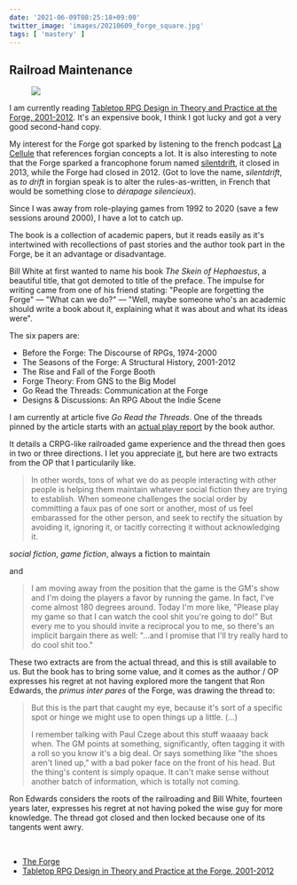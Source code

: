 ```yaml
---
date: '2021-06-09T08:25:18+09:00'
twitter_image: 'images/20210609_forge_square.jpg'
tags: [ 'mastery' ]
---
```


## Railroad Maintenance

<figure class="right">
<a href="https://www.palgrave.com/gp/book/9783030528188"><img src="images/20210609_forge.jpg" loading="lazy" /></a>
<figcaption>
</figcaption>
</figure>

I am currently reading [Tabletop RPG Design in Theory and Practice at the Forge, 2001-2012](https://www.palgrave.com/gp/book/9783030528188). It's an expensive book, I think I got lucky and got a very good second-hand copy.

My interest for the Forge got sparked by listening to the french podcast [La Cellule](https://www.lacellule.net/) that references forgian concepts a lot. It is also interesting to note that the Forge sparked a francophone forum named [silentdrift](http://www.silentdrift.net/forum/), it closed in 2013, while the Forge had closed in 2012. (Got to love the name, _silentdrift_, as _to drift_ in forgian speak is to alter the rules-as-written, in French that would be something close to _dérapage silencieux_).

Since I was away from role-playing games from 1992 to 2020 (save a few sessions around 2000), I have a lot to catch up.

The book is a collection of academic papers, but it reads easily as it's intertwined with recollections of past stories and the author took part in the Forge, be it an advantage or disadvantage.

Bill White at first wanted to name his book _The Skein of Hephaestus_, a beautiful title, that got demoted to title of the preface. The impulse for writing came from one of his friend stating: "People are forgetting the Forge" — "What can we do?" — "Well, maybe someone who's an academic should write a book about it, explaining what it was about and what its ideas were".

The six papers are:

* Before the Forge: The Discourse of RPGs, 1974-2000
* The Seasons of the Forge: A Structural History, 2001-2012
* The Rise and Fall of the Forge Booth
* Forge Theory: From GNS to the Big Model
* Go Read the Threads: Communication at the Forge
* Designs & Discussions: An RPG About the Indie Scene

I am currently at article five _Go Read the Threads_. One of the threads pinned by the article starts with an [actual play report](http://www.indie-rpgs.com/archive/index.php?topic=20450.0) by the book author.

It details a CRPG-like railroaded game experience and the thread then goes in two or three directions. I let you appreciate [it](http://www.indie-rpgs.com/archive/index.php?topic=20450.0), but here are two extracts from the OP that I particularily like.

> In other words, tons of what we do as people interacting with other people is helping them maintain whatever social fiction they are trying to establish.  When someone challenges the social order by committing a faux pas of one sort or another, most of us feel embarassed for the other person, and seek to rectify the situation by avoiding it, ignoring it, or tacitly correcting it without acknowledging it.

_social fiction_, _game fiction_, always a fiction to maintain

and

> I am moving away from the position that the game is the GM's show and I'm doing the players a favor by running the game.  In fact, I've come almost 180 degrees around.  Today I'm more like, "Please play my game so that I can watch the cool shit you're going to do!"  But every me to you should invite a reciprocal you to me, so there's an implicit bargain there as well:  "...and I promise that I'll try really hard to do cool shit too."

These two extracts are from the actual thread, and this is still available to us. But the book has to bring some value, and it comes as the author / OP expresses his regret at not having explored more the tangent that Ron Edwards, the _primus inter pares_ of the Forge, was drawing the thread to:

> But this is the part that caught my eye, because it's sort of a specific spot or hinge we might use to open things up a little. (...)
>
> I remember talking with Paul Czege about this stuff waaaay back when. The GM points at something, significantly, often tagging it with a roll so you know it's a big deal. Or says something like "the shoes aren't lined up," with a bad poker face on the front of his head. But the thing's content is simply opaque. It can't make sense without another batch of information, which is totally not coming.

Ron Edwards considers the roots of the railroading and Bill White, fourteen years later, expresses his regret at not having poked the wise guy for more knowledge. The thread got closed and then locked because one of its tangents went awry.

&nbsp;

* [The Forge](http://www.indie-rpgs.com/forge/index.php)
* [Tabletop RPG Design in Theory and Practice at the Forge, 2001-2012](https://www.palgrave.com/gp/book/9783030528188)

